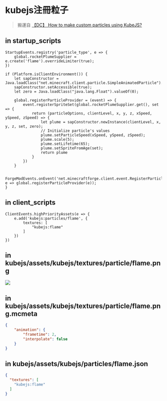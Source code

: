# kubejs注冊粒子

> 搬運自 [【DC】 How to make custom particles using KubeJS?](https://discord.com/channels/303440391124942858/1236299914707996673)

## in startup_scripts
```JS
StartupEvents.registry('particle_type', e => {
    global.rocketPlumeSupplier = e.create('flame').overrideLimiter(true);
})

if (Platform.isClientEnvironment()) {
    let sapConstructor = Java.loadClass("net.minecraft.client.particle.SimpleAnimatedParticle").__javaObject__.declaredConstructors[0];
    sapConstructor.setAccessible(true);
    let zero = Java.loadClass("java.lang.Float").valueOf(0);
    
    global.registerParticleProvider = (event) => {
        event.registerSpriteSet(global.rocketPlumeSupplier.get(), set => {
            return (particleOptions, clientLevel, x, y, z, xSpeed, ySpeed, zSpeed) => {
                let plume = sapConstructor.newInstance(clientLevel, x, y, z, set, zero);
                // Initialize particle's values
                plume.setParticleSpeed(xSpeed, ySpeed, zSpeed);
                plume.scale(5);
                plume.setLifetime(65);
                plume.setSpriteFromAge(set);
                return plume
            }
        })
    }
    
    ForgeModEvents.onEvent('net.minecraftforge.client.event.RegisterParticleProvidersEvent', e => global.registerParticleProvider(e));
}
```

## in client_scripts
```JS
ClientEvents.highPriorityAssets(e => {
    e.add('kubejs:particles/flame', {
        textures: [
            "kubejs:flame"
        ]
    })
})
```

## in kubejs/assets/kubejs/textures/particle/flame.png
![](https://cdn.discordapp.com/attachments/1236299914707996673/1236319826880761887/flame.png?ex=663adfd0&is=66398e50&hm=91314d6f8d6db74013d5ccee166463a8c2b309956d2545dfbc90612e6cbc4647&)

## in kubejs/assets/kubejs/textures/particle/flame.png.mcmeta
```json
{
    "animation": {
        "frametime": 2,
        "interpolate": false
    }
}
```

## in kubejs/assets/kubejs/particles/flame.json
```json
{
  "textures": [
    "kubejs:flame"
  ]
}
```

